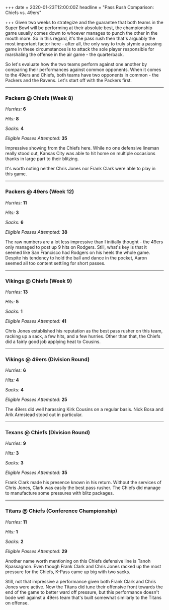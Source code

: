 +++
date = 2020-01-23T12:00:00Z
headline = "Pass Rush Comparison: Chiefs vs. 49ers"

+++
Given two weeks to strategize and the guarantee that both teams in the Super Bowl will be performing at their absolute best, the championship game usually comes down to whoever manages to punch the other in the mouth more. So in this regard, it's the pass rush then that's arguably the most important factor here - after all, the only way to truly stymie a passing game in these circumstances is to attack the sole player responsible for marshaling the offense in the air game - the quarterback.

So let's evaluate how the two teams perform against one another by comparing their performances against common opponents. When it comes to the 49ers and Chiefs, both teams have two opponents in common - the Packers and the Ravens. Let's start off with the Packers first.

***

### Packers @ Chiefs (Week 8)

_Hurries:_ **6**

_Hits:_ **8**

_Sacks:_ **4**

_Eligible Passes Attempted:_ **35**

Impressive showing from the Chiefs here. While no one defensive lineman really stood out, Kansas City was able to hit home on multiple occasions thanks in large part to their blitzing.

It's worth noting neither Chris Jones nor Frank Clark were able to play in this game.

***

### Packers @ 49ers (Week 12)

_Hurries:_ **11**

_Hits:_ **3**

_Sacks:_ **6**

_Eligible Passes Attempted:_ **38**

The raw numbers are a lot less impressive than I initially thought - the 49ers only managed to post up 9 hits on Rodgers. Still, what's key is that it seemed like San Francisco had Rodgers on his heels the whole game. Despite his tendency to hold the ball and dance in the pocket, Aaron seemed all too content settling for short passes.

***

### Vikings @ Chiefs (Week 9)

_Hurries:_ **13**

_Hits:_ **5**

_Sacks:_ **1**

_Eligible Passes Attempted:_ **41**

Chris Jones established his reputation as the best pass rusher on this team, racking up a sack, a few hits, and a few hurries. Other than that, the Chiefs did a fairly good job applying heat to Cousins.

***

### Vikings @ 49ers (Division Round)

_Hurries:_ **6**

_Hits:_ **4**

_Sacks:_ **4**

_Eligible Passes Attempted:_ **25**

The 49ers did well harassing Kirk Cousins on a regular basis. Nick Bosa and Arik Armstead stood out in particular.

***

### Texans @ Chiefs (Division Round)

_Hurries:_ **9**

_Hits:_ **3**

_Sacks:_ **3**

_Eligible Passes Attempted:_ **35**

Frank Clark made his presence known in his return. Without the services of Chris Jones, Clark was easily the best pass rusher. The Chiefs did manage to manufacture some pressures with blitz packages.

***

### Titans @ Chiefs (Conference Championship)

_Hurries:_ **11**

_Hits:_ **1**

_Sacks:_ **2**

_Eligible Passes Attempted:_ **29**

Another name worth mentioning on this Chiefs defensive line is Tanoh Kpassagnon. Even though Frank Clark and Chris Jones racked up the most pressure for the Chiefs, K-Pass came up big with two sacks.

Still, not that impressive a performance given both Frank Clark and Chris Jones were active. Now the Titans did tune their offensive front towards the end of the game to better ward off pressure, but this performance doesn't bode well against a 49ers team that's built somewhat similarly to the Titans on offense.